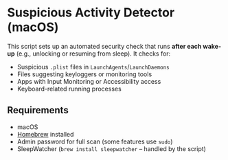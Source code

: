 # Suspicious Activity Detector (macOS)

This script sets up an automated security check that runs **after each wake-up** (e.g., unlocking or resuming from sleep). It checks for:

- Suspicious `.plist` files in `LaunchAgents`/`LaunchDaemons`
- Files suggesting keyloggers or monitoring tools
- Apps with Input Monitoring or Accessibility access
- Keyboard-related running processes

## Requirements

- macOS
- [Homebrew](https://brew.sh) installed
- Admin password for full scan (some features use `sudo`)
- SleepWatcher (`brew install sleepwatcher` – handled by the script)

